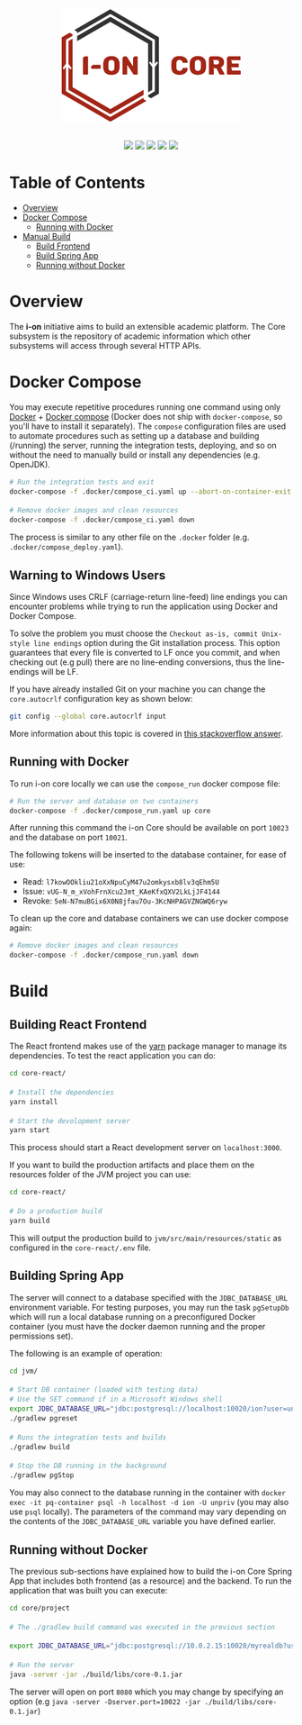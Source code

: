 <div align="center" style="margin-bottom: 30px;">
    <div style="margin-bottom: 30px">
        <img src="./resources/graphics/core-logo.svg" height="200px" alt="i-on core logo" />
    </div>
    <div>
        <img src="https://img.shields.io/github/license/i-on-project/core" />
        <img src="https://img.shields.io/github/contributors/i-on-project/core" />
        <img src="https://img.shields.io/github/stars/i-on-project/core" />
        <img src="https://img.shields.io/github/issues/i-on-project/core" />
        <img src="https://img.shields.io/github/issues-pr/i-on-project/core" />
    </div>
</div>

Table of Contents
=================

- [Overview](#overview)
- [Docker Compose](#docker-compose)
    - [Running with Docker](#running-with-docker)
- [Manual Build](#build)
    - [Build Frontend](#building-react-frontend)
    - [Build Spring App](#building-spring-app)
    - [Running without Docker](#running-without-docker)

Overview
========

The **i-on** initiative aims to build an extensible academic platform.
The Core subsystem is the repository of academic information which other subsystems will access through several HTTP APIs.

Docker Compose
==============

You may execute repetitive procedures running one command using only [Docker](https://docs.docker.com/) + [Docker compose](https://docs.docker.com/compose/) (Docker does not ship with `docker-compose`, so you'll have to install it separately).
The `compose` configuration files are used to automate procedures such as setting up a database and building (/running) the server, running the integration tests, deploying, and so on without the need to manually build or install any dependencies (e.g. OpenJDK).

```sh
# Run the integration tests and exit
docker-compose -f .docker/compose_ci.yaml up --abort-on-container-exit core
 
# Remove docker images and clean resources
docker-compose -f .docker/compose_ci.yaml down
```

The process is similar to any other file on the `.docker` folder (e.g. `.docker/compose_deploy.yaml`).

## Warning to Windows Users

Since Windows uses CRLF (carriage-return line-feed) line endings you can encounter problems while trying to run the application using Docker and Docker Compose. 

To solve the problem you must choose the `Checkout as-is, commit Unix-style line endings` option during the Git installation process. This option guarantees that every file is converted to LF once you commit, and when checking out (e.g pull) there are no line-ending conversions, thus the line-endings will be LF.

If you have already installed Git on your machine you can change the `core.autocrlf` configuration key as shown below:

```sh
git config --global core.autocrlf input
```

More information about this topic is covered in [this stackoverflow answer](https://stackoverflow.com/a/20653073).

## Running with Docker

To run i-on core locally we can use the `compose_run` docker compose file:

```sh
# Run the server and database on two containers
docker-compose -f .docker/compose_run.yaml up core
```

After running this command the i-on Core should be available on port `10023` and the database on port `10021`.

The following tokens will be inserted to the database container, for ease of use:
- Read: `l7kowOOkliu21oXxNpuCyM47u2omkysxb8lv3qEhm5U`
- Issue: `vUG-N_m_xVohFrnXcu2Jmt_KAeKfxQXV2LkLjJF4144`
- Revoke: `5eN-N7muBGix6X0N8jfau7Ou-3KcNHPAGVZNGWQ6ryw`

To clean up the core and database containers we can use docker compose again:

```sh
# Remove docker images and clean resources
docker-compose -f .docker/compose_run.yaml down
```

Build
=====

## Building React Frontend

The React frontend makes use of the [yarn](https://yarnpkg.com/) package manager to manage its dependencies. To test the react application you can do:

```sh
cd core-react/

# Install the dependencies
yarn install

# Start the devolopment server
yarn start
```

This process should start a React development server on `localhost:3000`.

If you want to build the production artifacts and place them on the resources folder of the JVM project you can use:

```sh
cd core-react/

# Do a production build
yarn build
```

This will output the production build to `jvm/src/main/resources/static` as configured in the `core-react/.env` file.

## Building Spring App

The server will connect to a database specified with the `JDBC_DATABASE_URL` environment variable.
For testing purposes, you may run the task `pgSetupDb` which will run a local database running on a preconfigured Docker container (you must have the docker daemon running and the proper permissions set).

The following is an example of operation:
```sh
cd jvm/

# Start DB container (loaded with testing data)
# Use the SET command if in a Microsoft Windows shell
export JDBC_DATABASE_URL="jdbc:postgresql://localhost:10020/ion?user=unpriv&password=changeit"
./gradlew pgreset

# Runs the integration tests and builds
./gradlew build

# Stop the DB running in the background
./gradlew pgStop
```

You may also connect to the database running in the container with `docker exec -it pq-container psql -h localhost -d ion -U unpriv` (you may also use `psql` locally).
The parameters of the command may vary depending on the contents of the `JDBC_DATABASE_URL` variable you have defined earlier.

## Running without Docker

The previous sub-sections have explained how to build the i-on Core Spring App that includes both frontend (as a resource) and the backend. To run the application that was built you can execute:
```sh
cd core/project

# The ./gradlew build command was executed in the previous section

export JDBC_DATABASE_URL="jdbc:postgresql://10.0.2.15:10020/myrealdb?user=unpriv&password=realdbsafepw"

# Run the server
java -server -jar ./build/libs/core-0.1.jar
```

The server will open on port `8080` which you may change by specifying an option (e.g `java -server -Dserver.port=10022 -jar ./build/libs/core-0.1.jar`)

